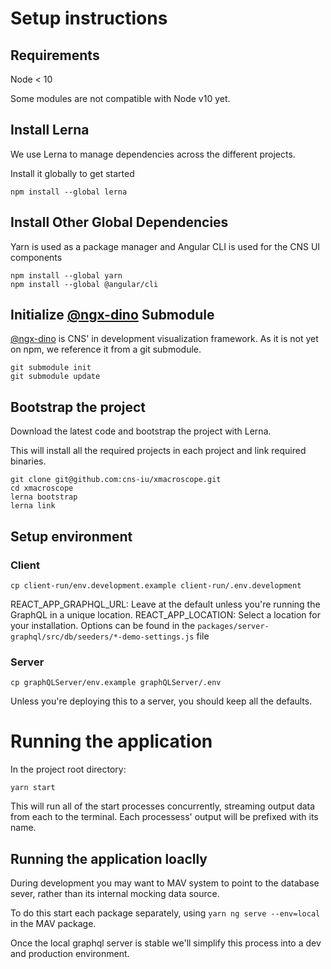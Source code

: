 # Setup instructions

## Requirements

Node < 10

Some modules are not compatible with Node v10 yet.

## Install Lerna
We use Lerna to manage dependencies across the different projects.

Install it globally to get started
```
npm install --global lerna
```

## Install Other Global Dependencies
Yarn is used as a package manager and Angular CLI is used for the CNS UI components
```
npm install --global yarn
npm install --global @angular/cli
```

## Initialize [@ngx-dino](https://github.com/cns-iu/ngx-dino) Submodule
[@ngx-dino](https://github.com/cns-iu/ngx-dino) is CNS' in development visualization framework. As it is not yet on npm, we reference it from a git submodule.
```
git submodule init
git submodule update
```

## Bootstrap the project
Download the latest code and bootstrap the project with Lerna.

This will install all the required projects in each project and link required binaries.
```
git clone git@github.com:cns-iu/xmacroscope.git
cd xmacroscope
lerna bootstrap
lerna link
```

## Setup environment
### Client
```
cp client-run/env.development.example client-run/.env.development
```
REACT_APP_GRAPHQL_URL: Leave at the default unless you're running the GraphQL in a unique location.
REACT_APP_LOCATION: Select a location for your installation. Options can be found in the `packages/server-graphql/src/db/seeders/*-demo-settings.js` file
### Server
```
cp graphQLServer/env.example graphQLServer/.env
```
Unless you're deploying this to a server, you should keep all the defaults.

# Running the application

In the project root directory:
```
yarn start
```
This will run all of the start processes concurrently, streaming output data from each to the terminal. Each processess' output will be prefixed with its name.

## Running the application loaclly
During development you may want to MAV system to point to the database sever, rather than its internal mocking data source.

To do this start each package separately, using `yarn ng serve --env=local` in the MAV package.

Once the local graphql server is stable we'll simplify this process into a dev and production environment.
